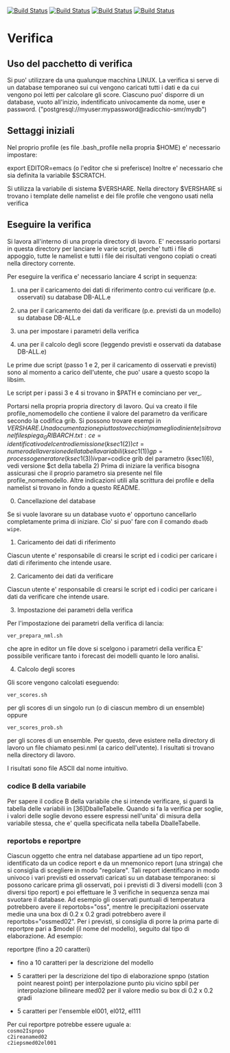 [![Build Status](https://simc.arpae.it/moncic-ci/verifica/centos7.png)](https://simc.arpae.it/moncic-ci/verifica/)
[![Build Status](https://simc.arpae.it/moncic-ci/verifica/centos8.png)](https://simc.arpae.it/moncic-ci/verifica/)
[![Build Status](https://simc.arpae.it/moncic-ci/verifica/fedora34.png)](https://simc.arpae.it/moncic-ci/verifica/)
[![Build Status](https://copr.fedorainfracloud.org/coprs/simc/stable/package/verifica/status_image/last_build.png)](https://copr.fedorainfracloud.org/coprs/simc/stable/package/verifica/)

# Verifica

## Uso del pacchetto di verifica

Si puo' utilizzare da una qualunque macchina LINUX. La verifica si serve
di un database temporaneo sui cui vengono caricati tutti i dati e da cui
vengono poi letti per calcolare gli score.
Ciascuno puo' disporre di un database, vuoto all'inizio, indentificato
univocamente da nome, user e password.
("postgresql://myuser:mypassword@radicchio-smr/mydb")

## Settaggi iniziali

Nel proprio profile (es file .bash_profile nella propria $HOME) e'
necessario impostare:

export EDITOR=emacs (o l'editor che si preferisce)
Inoltre e' necessario che sia definita la variabile $SCRATCH.

Si utilizza la variabile di sistema $VERSHARE.
Nella directory $VERSHARE si trovano i template delle namelist e dei file profile
che vengono usati nella verifica

## Eseguire la verifica

Si lavora all'interno di una propria directory di lavoro. E' necessario
portarsi in questa directory per lanciare le varie script, perche' tutti i
file di appoggio, tutte le namelist e tutti i file dei risultati vengono
copiati o creati nella directory corrente.

Per eseguire la verifica e' necessario lanciare 4 script in sequenza:

 1. una per il caricamento dei dati di riferimento contro cui verificare
    (p.e. osservati) su database DB-ALL.e

 2. una per il caricamento dei dati da verificare (p.e. previsti da un
    modello) su database DB-ALL.e

 3. una per impostare i parametri della verifica

 4. una per il calcolo degli score (leggendo previsti e osservati da
    database DB-ALL.e)

Le prime due script (passo 1 e 2, per il caricamento di osservati e previsti)
sono al momento a carico dell'utente, che puo' usare a questo scopo la libsim.

Le script per i passi 3 e 4 si trovano in $PATH e cominciano per ver_.

Portarsi nella propria propria directory di lavoro. Qui va creato il file 
profile_nomemodello
che contiene il valore del parametro da verificare secondo la codifica grib.
Si possono trovare esempi in $VERSHARE. Una documentazione piuttosto vecchia
(ma meglio di niente) si trova nel file spiega_GRIBARCH.txt:
 ce=identificativo del centro di emissione (ksec1(2))
 ct=numero della versione della tabella variabili (ksec1(1))
 gp=processo generatore (ksec1(3))
 iv$par=codice grib del parametro (ksec1(6), vedi versione $ct della tabella 2)
Prima di iniziare la verifica bisogna assicurasi che il proprio parametro sia
presente nel file profile_nomemodello.
Altre indicazioni utili alla scrittura dei profile e della namelist si trovano
in fondo a questo README.

 0. Cancellazione del database

 Se si vuole lavorare su un database vuoto e' opportuno cancellarlo
 completamente prima di iniziare. Cio' si puo' fare con il comando
 `dbadb wipe`.

 1. Caricamento dei dati di riferimento

 Ciascun utente e' responsabile di crearsi le script ed i codici per
 caricare i dati di riferimento che intende usare.

 2. Caricamento dei dati da verificare

  Ciascun utente e' responsabile di crearsi le script ed i codici per
  caricare i dati da verificare che intende usare.

 3. Impostazione dei parametri della verifica

  Per l'impostazione dei parametri della verifica di lancia:

  `ver_prepara_nml.sh`

  che apre in editor un file dove si scelgono i parametri della verifica
  E' possibile verificare tanto i forecast dei modelli quanto le loro analisi.
   
 4. Calcolo degli scores

  Gli score vengono calcolati eseguendo:

  `ver_scores.sh`

  per gli scores di un singolo run (o di ciascun membro di un ensemble)
  oppure

  `ver_scores_prob.sh`

  per gli scores di un ensemble.
  Per questo, deve esistere nella directory di lavoro un file chiamato pesi.nml
  (a carico dell'utente). I risultati si trovano nella directory di lavoro.

  I risultati sono file ASCII dal nome intuitivo.


### codice B della variabile ###

  Per sapere il codice B della variabile che si intende verificare, si
  guardi la tabella delle variabili in [36]DballeTabelle.
  Quando si fa la verifica per soglie, i valori delle soglie devono essere
  espressi nell'unita' di misura della variabile stessa, che e' quella
  specificata nella tabella DballeTabelle.

### reportobs e reportpre ###

Ciascun oggetto che entra nel database appartiene ad un tipo report,
identificato da un codice report e da un mnemonico report (una stringa) che si consiglia
di scegliere in modo "regolare". Tali report identificano in modo univoco i vari
previsti ed osservati caricati su un database temporaneo: si possono caricare prima
gli osservati, poi i previsti di 3 diversi modelli (con 3 diversi tipo report) e poi
effettuare le 3 verifiche in sequenza senza mai svuotare il database.
Ad esempio gli osservati puntuali di temperatura potrebbero avere il reportobs="oss",
mentre le precipitazioni osservate medie una una box di 0.2 x 0.2 gradi potrebbero
avere il reportobs="ossmed02".
Per i previsti, si consiglia di porre la prima parte di reportpre pari a $model (il
nome del modello), seguito dal tipo di elaborazione. Ad esempio:

reportpre (fino a 20 caratteri)

  * fino a 10 caratteri per la descrizione del modello

  * 5 caratteri per la descrizione del tipo di elaborazione
  spnpo (station point nearest point) per interpolazione punto piu vicino
  spbil per interpolazione bilineare
  med02 per il valore medio su box di 0.2 x 0.2 gradi

  * 5 caratteri per l'ensemble
  el001, el012, el111

Per cui reportpre potrebbe essere uguale a:  
`cosmo2Ispnpo`  
`c2ireanamed02`  
`c2iepsmed02el001`

